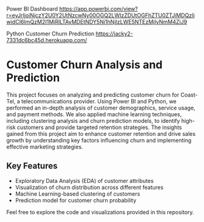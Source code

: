 Power BI Dashboard https://app.powerbi.com/view?r=eyJrIjoiNjczY2U0Y2UtNzcwNy00OGQ2LWIzZDUtOGFhZTU0ZTJiMDQzIiwidCI6ImQzM2I1MjRlLTAyMDEtNDY5Ni1hNjIzLWE5NTEzMjIyNmM4ZiJ9

Python Customer Churn Prediction https://jacky2-7331dc6bc45d.herokuapp.com/

# Customer Churn Analysis and Prediction

This project focuses on analyzing and predicting customer churn for Coast-Tel, a telecommunications provider. Using Power BI and Python, we performed an in-depth analysis of customer demographics, service usage, and payment methods. We also applied machine learning techniques, including clustering analysis and churn prediction models, to identify high-risk customers and provide targeted retention strategies. The insights gained from this project aim to enhance customer retention and drive sales growth by understanding key factors influencing churn and implementing effective marketing strategies.

## Key Features
- Exploratory Data Analysis (EDA) of customer attributes
- Visualization of churn distribution across different features
- Machine Learning-based clustering of customers
- Prediction model for customer churn probability

Feel free to explore the code and visualizations provided in this repository.
